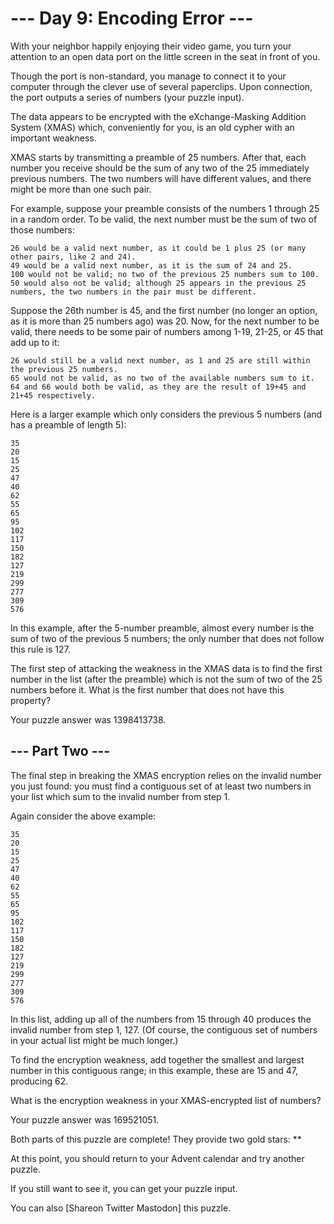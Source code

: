 ﻿# --- Day 9: Encoding Error ---

With your neighbor happily enjoying their video game, you turn your attention to an open data port on the little screen in the seat in front of you.

Though the port is non-standard, you manage to connect it to your computer through the clever use of several paperclips. Upon connection, the port outputs a series of numbers (your puzzle input).

The data appears to be encrypted with the eXchange-Masking Addition System (XMAS) which, conveniently for you, is an old cypher with an important weakness.

XMAS starts by transmitting a preamble of 25 numbers. After that, each number you receive should be the sum of any two of the 25 immediately previous numbers. The two numbers will have different values, and there might be more than one such pair.

For example, suppose your preamble consists of the numbers 1 through 25 in a random order. To be valid, the next number must be the sum of two of those numbers:

    26 would be a valid next number, as it could be 1 plus 25 (or many other pairs, like 2 and 24).
    49 would be a valid next number, as it is the sum of 24 and 25.
    100 would not be valid; no two of the previous 25 numbers sum to 100.
    50 would also not be valid; although 25 appears in the previous 25 numbers, the two numbers in the pair must be different.

Suppose the 26th number is 45, and the first number (no longer an option, as it is more than 25 numbers ago) was 20. Now, for the next number to be valid, there needs to be some pair of numbers among 1-19, 21-25, or 45 that add up to it:

    26 would still be a valid next number, as 1 and 25 are still within the previous 25 numbers.
    65 would not be valid, as no two of the available numbers sum to it.
    64 and 66 would both be valid, as they are the result of 19+45 and 21+45 respectively.

Here is a larger example which only considers the previous 5 numbers (and has a preamble of length 5):

    35
    20
    15
    25
    47
    40
    62
    55
    65
    95
    102
    117
    150
    182
    127
    219
    299
    277
    309
    576

In this example, after the 5-number preamble, almost every number is the sum of two of the previous 5 numbers; the only number that does not follow this rule is 127.

The first step of attacking the weakness in the XMAS data is to find the first number in the list (after the preamble) which is not the sum of two of the 25 numbers before it. What is the first number that does not have this property?

Your puzzle answer was 1398413738.
## --- Part Two ---

The final step in breaking the XMAS encryption relies on the invalid number you just found: you must find a contiguous set of at least two numbers in your list which sum to the invalid number from step 1.

Again consider the above example:

    35
    20
    15
    25
    47
    40
    62
    55
    65
    95
    102
    117
    150
    182
    127
    219
    299
    277
    309
    576

In this list, adding up all of the numbers from 15 through 40 produces the invalid number from step 1, 127. (Of course, the contiguous set of numbers in your actual list might be much longer.)

To find the encryption weakness, add together the smallest and largest number in this contiguous range; in this example, these are 15 and 47, producing 62.

What is the encryption weakness in your XMAS-encrypted list of numbers?

Your puzzle answer was 169521051.

Both parts of this puzzle are complete! They provide two gold stars: **

At this point, you should return to your Advent calendar and try another puzzle.

If you still want to see it, you can get your puzzle input.

You can also [Shareon Twitter Mastodon] this puzzle.
